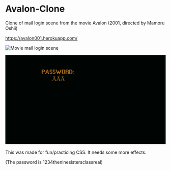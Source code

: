 # Avalon-Clone
Clone of mail login scene from the movie Avalon (2001, directed by Mamoru Oshii)

https://avalon001.herokuapp.com/


![Movie mail login scene](movie.gif)

![React clone](clone.gif)

This was made for fun/practicing CSS. It needs some more effects.

(The password is 1234theninesistersclassreal)
